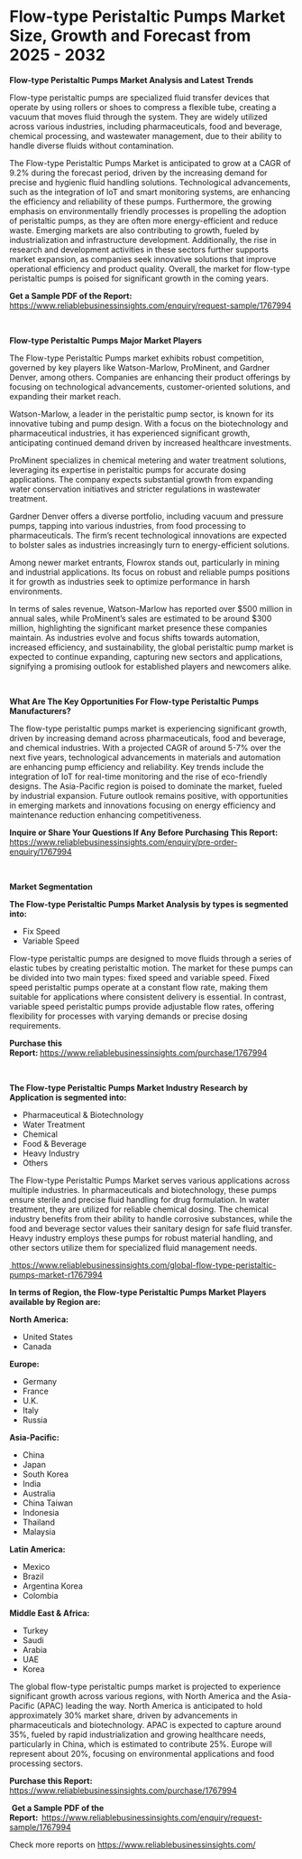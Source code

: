 <p><h1>Flow-type Peristaltic Pumps Market Size, Growth and Forecast from 2025 - 2032</h1></p><p><strong>Flow-type Peristaltic Pumps Market Analysis and Latest Trends</strong></p>
<p><p>Flow-type peristaltic pumps are specialized fluid transfer devices that operate by using rollers or shoes to compress a flexible tube, creating a vacuum that moves fluid through the system. They are widely utilized across various industries, including pharmaceuticals, food and beverage, chemical processing, and wastewater management, due to their ability to handle diverse fluids without contamination.</p><p>The Flow-type Peristaltic Pumps Market is anticipated to grow at a CAGR of 9.2% during the forecast period, driven by the increasing demand for precise and hygienic fluid handling solutions. Technological advancements, such as the integration of IoT and smart monitoring systems, are enhancing the efficiency and reliability of these pumps. Furthermore, the growing emphasis on environmentally friendly processes is propelling the adoption of peristaltic pumps, as they are often more energy-efficient and reduce waste. Emerging markets are also contributing to growth, fueled by industrialization and infrastructure development. Additionally, the rise in research and development activities in these sectors further supports market expansion, as companies seek innovative solutions that improve operational efficiency and product quality. Overall, the market for flow-type peristaltic pumps is poised for significant growth in the coming years.</p></p>
<p><strong>Get a Sample PDF of the Report:&nbsp;</strong> <a href="https://www.reliablebusinessinsights.com/enquiry/request-sample/1767994?utm_campaign=2735&utm_medium=2&utm_source=Github&utm_content=ia&utm_term=11042025&utm_id=flow-type-peristaltic-pumps">https://www.reliablebusinessinsights.com/enquiry/request-sample/1767994</a></p>
<p>&nbsp;</p>
<p><strong>Flow-type Peristaltic Pumps Major Market Players</strong></p>
<p><p>The Flow-type Peristaltic Pumps market exhibits robust competition, governed by key players like Watson-Marlow, ProMinent, and Gardner Denver, among others. Companies are enhancing their product offerings by focusing on technological advancements, customer-oriented solutions, and expanding their market reach.</p><p>Watson-Marlow, a leader in the peristaltic pump sector, is known for its innovative tubing and pump design. With a focus on the biotechnology and pharmaceutical industries, it has experienced significant growth, anticipating continued demand driven by increased healthcare investments.</p><p>ProMinent specializes in chemical metering and water treatment solutions, leveraging its expertise in peristaltic pumps for accurate dosing applications. The company expects substantial growth from expanding water conservation initiatives and stricter regulations in wastewater treatment.</p><p>Gardner Denver offers a diverse portfolio, including vacuum and pressure pumps, tapping into various industries, from food processing to pharmaceuticals. The firm’s recent technological innovations are expected to bolster sales as industries increasingly turn to energy-efficient solutions.</p><p>Among newer market entrants, Flowrox stands out, particularly in mining and industrial applications. Its focus on robust and reliable pumps positions it for growth as industries seek to optimize performance in harsh environments.</p><p>In terms of sales revenue, Watson-Marlow has reported over $500 million in annual sales, while ProMinent’s sales are estimated to be around $300 million, highlighting the significant market presence these companies maintain. As industries evolve and focus shifts towards automation, increased efficiency, and sustainability, the global peristaltic pump market is expected to continue expanding, capturing new sectors and applications, signifying a promising outlook for established players and newcomers alike.</p></p>
<p>&nbsp;</p>
<p><strong>What Are The Key Opportunities For Flow-type Peristaltic Pumps Manufacturers?</strong></p>
<p><p>The flow-type peristaltic pumps market is experiencing significant growth, driven by increasing demand across pharmaceuticals, food and beverage, and chemical industries. With a projected CAGR of around 5-7% over the next five years, technological advancements in materials and automation are enhancing pump efficiency and reliability. Key trends include the integration of IoT for real-time monitoring and the rise of eco-friendly designs. The Asia-Pacific region is poised to dominate the market, fueled by industrial expansion. Future outlook remains positive, with opportunities in emerging markets and innovations focusing on energy efficiency and maintenance reduction enhancing competitiveness.</p></p>
<p><strong>Inquire or Share Your Questions If Any Before Purchasing This Report:</strong> <a href="https://www.reliablebusinessinsights.com/enquiry/pre-order-enquiry/1767994?utm_campaign=2735&utm_medium=2&utm_source=Github&utm_content=ia&utm_term=11042025&utm_id=flow-type-peristaltic-pumps">https://www.reliablebusinessinsights.com/enquiry/pre-order-enquiry/1767994</a></p>
<p>&nbsp;</p>
<p><strong>Market Segmentation</strong></p>
<p><strong>The Flow-type Peristaltic Pumps Market Analysis by types is segmented into:</strong></p>
<p><ul><li>Fix Speed</li><li>Variable Speed</li></ul></p>
<p><p>Flow-type peristaltic pumps are designed to move fluids through a series of elastic tubes by creating peristaltic motion. The market for these pumps can be divided into two main types: fixed speed and variable speed. Fixed speed peristaltic pumps operate at a constant flow rate, making them suitable for applications where consistent delivery is essential. In contrast, variable speed peristaltic pumps provide adjustable flow rates, offering flexibility for processes with varying demands or precise dosing requirements.</p></p>
<p><strong>Purchase this Report:&nbsp;</strong><a href="https://www.reliablebusinessinsights.com/purchase/1767994?utm_campaign=2735&utm_medium=2&utm_source=Github&utm_content=ia&utm_term=11042025&utm_id=flow-type-peristaltic-pumps">https://www.reliablebusinessinsights.com/purchase/1767994</a></p>
<p>&nbsp;</p>
<p><strong>The Flow-type Peristaltic Pumps Market Industry Research by Application is segmented into:</strong></p>
<p><ul><li>Pharmaceutical & Biotechnology</li><li>Water Treatment</li><li>Chemical</li><li>Food & Beverage</li><li>Heavy Industry</li><li>Others</li></ul></p>
<p><p>The Flow-type Peristaltic Pumps Market serves various applications across multiple industries. In pharmaceuticals and biotechnology, these pumps ensure sterile and precise fluid handling for drug formulation. In water treatment, they are utilized for reliable chemical dosing. The chemical industry benefits from their ability to handle corrosive substances, while the food and beverage sector values their sanitary design for safe fluid transfer. Heavy industry employs these pumps for robust material handling, and other sectors utilize them for specialized fluid management needs.</p></p>
<p><a href="https://www.reliablebusinessinsights.com/global-flow-type-peristaltic-pumps-market-r1767994?utm_campaign=2735&utm_medium=2&utm_source=Github&utm_content=ia&utm_term=11042025&utm_id=flow-type-peristaltic-pumps">&nbsp;https://www.reliablebusinessinsights.com/global-flow-type-peristaltic-pumps-market-r1767994</a></p>
<p><strong>In terms of Region, the Flow-type Peristaltic Pumps Market Players available by Region are:</strong></p>
<p>
    <p> <strong> North America: </strong>
        <ul>
            <li>United States</li>
            <li>Canada</li>
        </ul>
        </p> 
    <p> <strong> Europe: </strong>
        <ul>
            <li>Germany</li>
            <li>France</li>
            <li>U.K.</li>
            <li>Italy</li>
            <li>Russia</li>
        </ul>
        </p> 
    <p> <strong> Asia-Pacific: </strong>
        <ul>
            <li>China</li>
            <li>Japan</li>
            <li>South Korea</li>
            <li>India</li>
            <li>Australia</li>
            <li>China Taiwan</li>
            <li>Indonesia</li>
            <li>Thailand</li>
            <li>Malaysia</li>
        </ul>
        </p> 
    <p> <strong> Latin America: </strong>
        <ul>
            <li>Mexico</li>
            <li>Brazil</li>
            <li>Argentina Korea</li>
            <li>Colombia</li>
        </ul>
        </p> 
    <p> <strong> Middle East & Africa: </strong>
        <ul>
            <li>Turkey</li>
            <li>Saudi</li>
            <li>Arabia</li>
            <li>UAE</li>
            <li>Korea</li>
        </ul>
    </p>
    </p>
<p><p>The global flow-type peristaltic pumps market is projected to experience significant growth across various regions, with North America and the Asia-Pacific (APAC) leading the way. North America is anticipated to hold approximately 30% market share, driven by advancements in pharmaceuticals and biotechnology. APAC is expected to capture around 35%, fueled by rapid industrialization and growing healthcare needs, particularly in China, which is estimated to contribute 25%. Europe will represent about 20%, focusing on environmental applications and food processing sectors.</p></p>
<p><strong>Purchase this Report: </strong><a href="https://www.reliablebusinessinsights.com/purchase/1767994?utm_campaign=2735&utm_medium=2&utm_source=Github&utm_content=ia&utm_term=11042025&utm_id=flow-type-peristaltic-pumps">https://www.reliablebusinessinsights.com/purchase/1767994</a></p>
<p>&nbsp;<strong>Get a Sample PDF of the Report:&nbsp;&nbsp;</strong><a href="https://www.reliablebusinessinsights.com/enquiry/request-sample/1767994?utm_campaign=2735&utm_medium=2&utm_source=Github&utm_content=ia&utm_term=11042025&utm_id=flow-type-peristaltic-pumps">https://www.reliablebusinessinsights.com/enquiry/request-sample/1767994</a></p>
<p><strong></strong></p>
<p>Check more reports on <a href="https://www.reliablebusinessinsights.com/?utm_campaign=2735&utm_medium=2&utm_source=Github&utm_content=ia&utm_term=11042025&utm_id=flow-type-peristaltic-pumps">https://www.reliablebusinessinsights.com/</a></p>